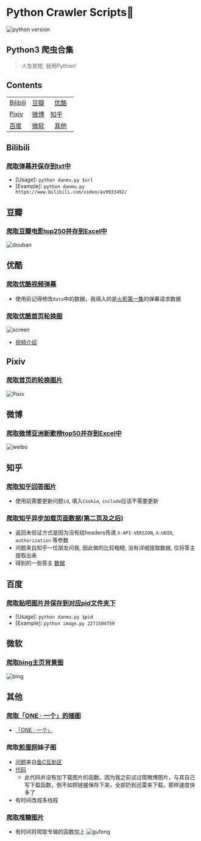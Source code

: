# Python Crawler Scripts:space_invader:
![python version](https://img.shields.io/badge/python-3.5-brightgreen.svg)
## Python3 爬虫合集
> 人生苦短, 我用Python!

## Contents
|                       |                |                    |
|-----------------------|---------------:|:------------------:|
|[Bilibili](#Bilibili)  |[豆瓣](#豆瓣)   |[优酷](#优酷)       |
|[Pixiv](#Pixiv)        |[微博](#微博)   |[知乎](#知乎)       |
|[百度](#百度)          |[微软](#微软)   |[其他](#其他)       |

## Bilibili
### [爬取弹幕并保存到txt中](https://github.com/LewisTian/Python/blob/master/bilibili/danmu.py)
- [Usage]: `python danmu.py $url`
- [Example]: `python danmu.py https://www.bilibili.com/video/av9933492/`

## 豆瓣
### [爬取豆瓣电影top250并存到Excel中](https://github.com/LewisTian/Python/blob/master/douban/MovieTop250.py)
![douban](https://github.com/LewisTian/Crawler/blob/master/douban/movieTop250.png "douban")

## 优酷
### [爬取优酷视频弹幕](https://github.com/LewisTian/Python/blob/master/youku/danmu.py)
- 使用前记得修改`data`中的数据，我填入的是[火影第一集](http://v.youku.com/v_show/id_XNTQwMTgxMTE2.html)的弹幕请求数据

### [爬取优酷首页轮换图](https://github.com/LewisTian/Python/blob/master/youku/screen_pics.py)
![screen](https://i.loli.net/2017/11/07/5a0155cebc280.png "screen")
- [视频介绍](https://www.bilibili.com/video/av13784309/)

## Pixiv
### [爬取首页的轮换图片](https://github.com/LewisTian/Python/blob/master/pixiv/cover.py)
![Pixiv](https://github.com/LewisTian/Python/blob/master/pixiv/pixiv.png "Pixiv")

## 微博
### [爬取微博亚洲新歌榜top50并存到Excel中](https://github.com/LewisTian/Python/blob/master/weibo/NewSongTop50.py)
![weibo](https://github.com/LewisTian/Python/blob/master/weibo/weibo.png "weibo")

## 知乎
### [爬取知乎回答图片](https://github.com/LewisTian/Python/blob/master/zhihu/image.py)
- 使用前需要更新问题`id`, 填入`Cookie`, `include`应该不需要更新

### [爬取知乎异步加载页面数据(第二页及之后)](https://github.com/LewisTian/Python/blob/master/zhihu/ajax_page.py)
- 返回未验证方式是因为没有给headers传递 `X-API-VERSION`, `X-UDID`, `authorization` 等参数
- 问题来自知乎一位朋友问我, 因此做的比较粗糙, 没有详细提取数据, 仅将答主提取出来
- 得到的一些答主 [数据](https://github.com/LewisTian/Python/blob/master/zhihu/ajax_page.txt)

## 百度
### [爬取贴吧图片并保存到对应pid文件夹下](https://github.com/LewisTian/Python/blob/master/tieba/image.py)
- [Usage]: `python danmu.py $pid`
- [Example]: `python image.py 2271504759`

## 微软
### [爬取bing主页背景图](https://github.com/LewisTian/Python/blob/master/bing/cover.py)
![bing](https://cn.bing.com/az/hprichbg/rb/ChamonixClouds_ZH-CN7700889231_1920x1080.jpg "bing")

## 其他
### [爬取「ONE · 一个」的插图](https://github.com/LewisTian/Python/blob/master/one/image.py)
- [「ONE · 一个」](http://www.wufazhuce.com/)

### 爬取[煎蛋网](http://jandan.net/ooxx/)妹子图
- [问题](http://bbs.fishc.com/thread-98098-1-1.html)来自[鱼C互助区](http://bbs.fishc.com/bestanswer.php?mod=huzhu)
- [代码](https://github.com/LewisTian/Python/blob/master/fishC/jandan.py)
    - 此代码并没有加下载图片的函数。因为我之前试过爬微博图片，与其自己写下载函数，倒不如把链接保存下来，全部扔到迅雷来下载，那样速度快多了
- 有时间改成多线程


### [爬取堆糖图片](https://github.com/LewisTian/Python/blob/master/duitang/picture.py)
- 有时间将爬取专辑的函数加上
![gufeng](https://i.loli.net/2017/11/13/5a09631192f59.png)
